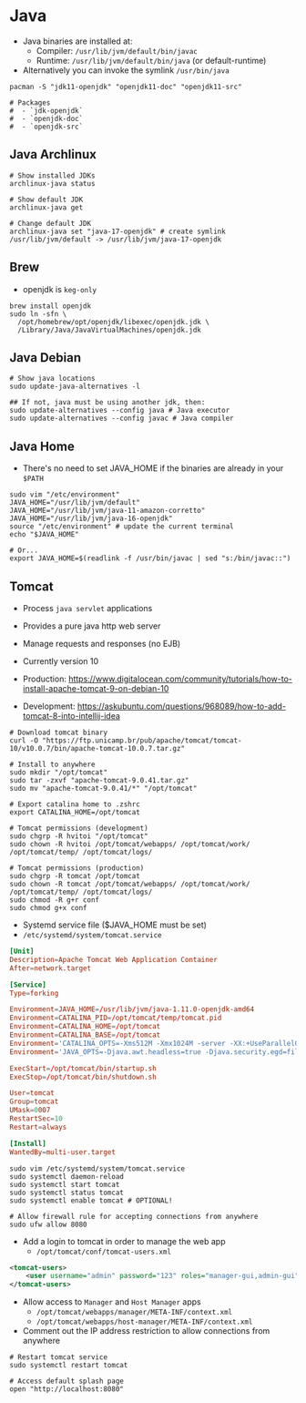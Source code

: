 # Java

- Java binaries are installed at:
  - Compiler: `/usr/lib/jvm/default/bin/javac`
  - Runtime: `/usr/lib/jvm/default/bin/java` (or default-runtime)
- Alternatively you can invoke the symlink `/usr/bin/java`

```shell
pacman -S "jdk11-openjdk" "openjdk11-doc" "openjdk11-src"

# Packages
#  - `jdk-openjdk`
#  - `openjdk-doc`
#  - `openjdk-src`
```

## Java Archlinux

```shell
# Show installed JDKs
archlinux-java status

# Show default JDK
archlinux-java get

# Change default JDK
archlinux-java set "java-17-openjdk" # create symlink /usr/lib/jvm/default -> /usr/lib/jvm/java-17-openjdk
```

## Brew

- openjdk is `keg-only`

```shell
brew install openjdk
sudo ln -sfn \
  /opt/homebrew/opt/openjdk/libexec/openjdk.jdk \
  /Library/Java/JavaVirtualMachines/openjdk.jdk
```

## Java Debian

```shell
# Show java locations
sudo update-java-alternatives -l

## If not, java must be using another jdk, then:
sudo update-alternatives --config java # Java executor
sudo update-alternatives --config javac # Java compiler
```

## Java Home

- There's no need to set JAVA_HOME if the binaries are already in your `$PATH`

```shell
sudo vim "/etc/environment"
JAVA_HOME="/usr/lib/jvm/default"
JAVA_HOME="/usr/lib/jvm/java-11-amazon-corretto"
JAVA_HOME="/usr/lib/jvm/java-16-openjdk"
source "/etc/environment" # update the current terminal
echo "$JAVA_HOME"

# Or...
export JAVA_HOME=$(readlink -f /usr/bin/javac | sed "s:/bin/javac::")
```

## Tomcat

- Process `java servlet` applications
- Provides a pure java http web server
- Manage requests and responses (no EJB)
- Currently version 10

- Production: <https://www.digitalocean.com/community/tutorials/how-to-install-apache-tomcat-9-on-debian-10>
- Development: <https://askubuntu.com/questions/968089/how-to-add-tomcat-8-into-intellij-idea>

```shell
# Download tomcat binary
curl -O "https://ftp.unicamp.br/pub/apache/tomcat/tomcat-10/v10.0.7/bin/apache-tomcat-10.0.7.tar.gz"

# Install to anywhere
sudo mkdir "/opt/tomcat"
sudo tar -zxvf "apache-tomcat-9.0.41.tar.gz"
sudo mv "apache-tomcat-9.0.41/*" "/opt/tomcat"

# Export catalina home to .zshrc
export CATALINA_HOME=/opt/tomcat

# Tomcat permissions (development)
sudo chgrp -R hvitoi "/opt/tomcat"
sudo chown -R hvitoi /opt/tomcat/webapps/ /opt/tomcat/work/ /opt/tomcat/temp/ /opt/tomcat/logs/

# Tomcat permissions (production)
sudo chgrp -R tomcat /opt/tomcat
sudo chown -R tomcat /opt/tomcat/webapps/ /opt/tomcat/work/ /opt/tomcat/temp/ /opt/tomcat/logs/
sudo chmod -R g+r conf
sudo chmod g+x conf
```

- Systemd service file ($JAVA_HOME must be set)
- `/etc/systemd/system/tomcat.service`

```conf
[Unit]
Description=Apache Tomcat Web Application Container
After=network.target

[Service]
Type=forking

Environment=JAVA_HOME=/usr/lib/jvm/java-1.11.0-openjdk-amd64
Environment=CATALINA_PID=/opt/tomcat/temp/tomcat.pid
Environment=CATALINA_HOME=/opt/tomcat
Environment=CATALINA_BASE=/opt/tomcat
Environment='CATALINA_OPTS=-Xms512M -Xmx1024M -server -XX:+UseParallelGC'
Environment='JAVA_OPTS=-Djava.awt.headless=true -Djava.security.egd=file:/dev/./urandom'

ExecStart=/opt/tomcat/bin/startup.sh
ExecStop=/opt/tomcat/bin/shutdown.sh

User=tomcat
Group=tomcat
UMask=0007
RestartSec=10
Restart=always

[Install]
WantedBy=multi-user.target
```

```shell
sudo vim /etc/systemd/system/tomcat.service
sudo systemctl daemon-reload
sudo systemctl start tomcat
sudo systemctl status tomcat
sudo systemctl enable tomcat # OPTIONAL!
```

```shell
# Allow firewall rule for accepting connections from anywhere
sudo ufw allow 8080
```

- Add a login to tomcat in order to manage the web app
  - `/opt/tomcat/conf/tomcat-users.xml`

```xml
<tomcat-users>
    <user username="admin" password="123" roles="manager-gui,admin-gui"/>
</tomcat-users>
```

- Allow access to `Manager` and `Host Manager` apps
  - `/opt/tomcat/webapps/manager/META-INF/context.xml`
  - `/opt/tomcat/webapps/host-manager/META-INF/context.xml`
- Comment out the IP address restriction to allow connections from anywhere

```shell
# Restart tomcat service
sudo systemctl restart tomcat

# Access default splash page
open "http://localhost:8080"
```
